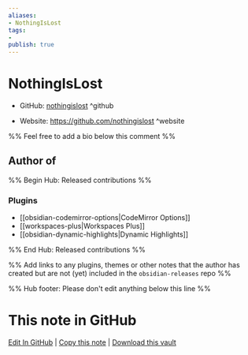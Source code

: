```yaml
---
aliases:
- NothingIsLost
tags:
- 
publish: true
---
```


# NothingIsLost

- GitHub: [nothingislost](https://github.com/nothingislost/) ^github
<!-- - Discord: `@` ^discord-->
- Website: <https://github.com/nothingislost> ^website
<!-- - [[Publish sites|Publish site]]: <https://> ^publish-->

%% Feel free to add a bio below this comment %%


## Author of

%% Begin Hub: Released contributions %%
### Plugins
- [[obsidian-codemirror-options|CodeMirror Options]]
- [[workspaces-plus|Workspaces Plus]]
- [[obsidian-dynamic-highlights|Dynamic Highlights]]

%% End Hub: Released contributions %%

%% Add links to any plugins, themes or other notes that the author has created but are not (yet) included in the `obsidian-releases` repo %%

<!--
### Unlisted plugins
-->

<!--
### Others
-->

<!--
## Sponsor this author
-->

<!-- - [[GitHub sponsors]]: [Sponsor @nothingislost on GitHub Sponsors](https://github.com/sponsors/nothingislost) ^github-sponsor-->
<!-- - [[Buy me a coffee]]: <https://> ^buy-me-a-coffee-->
<!-- - [[PayPal]]: <https://> ^paypal-->
<!-- - [[Patreon]]: <https://> ^patreon-->

<!--
## Follow this author
-->

<!-- - [[YouTube Channels|On YouTube]]: <https://> ^youtube-->
<!-- - Twitter: <https://> ^twitter-->
<!-- - ... -->

%% Hub footer: Please don't edit anything below this line %%

# This note in GitHub

<span class="git-footer">[Edit In GitHub](https://github.dev/obsidian-community/obsidian-hub/blob/main/01%20-%20Community/People/nothingislost.md "git-hub-edit-note") | [Copy this note](https://raw.githubusercontent.com/obsidian-community/obsidian-hub/main/01%20-%20Community/People/nothingislost.md "git-hub-copy-note") | [Download this vault](https://github.com/obsidian-community/obsidian-hub/archive/refs/heads/main.zip "git-hub-download-vault") </span>

